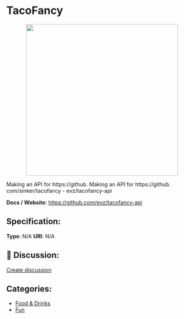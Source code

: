 # TacoFancy
<p align="center">
    <img width="400" src="https://raw.githubusercontent.com/apis-list/apis-list/apis/tacofancy/logo_256x256.png" />
</p>

Making an API for https://github. Making an API for https://github. com/sinker/tacofancy - evz/tacofancy-api

**Docs / Website**: https://github.com/evz/tacofancy-api

## Specification:
**Type**:  N/A 
**URI**:  N/A 

## 💬 Discussion:
[Create discussion](link)

## Categories:
- [Food & Drinks](https://github.com/apis-list/apis-list#food-and-drinks)
- [Fun](https://github.com/apis-list/apis-list#fun)





